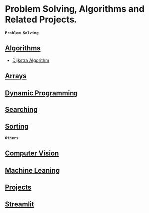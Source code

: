 # Problem Solving, Algorithms and Related Projects. 

<b>`Problem Solving`</b>
## [Algorithms](./Algorithms/)
- [Dijkstra Algorithm](./Algorithms/Dijkstra.cpp)
## [Arrays](./Arrays/)
## [Dynamic Programming](./Dynamic%20Programming/)
## [Searching](./Searching/)
## [Sorting](./Sorting/)

<b>`Others`</b>
## [Computer Vision](./Computer%20Vision/)
## [Machine Leaning](./Machine%20Learning/)
## [Projects](./Projects/)
## [Streamlit](./Streamlit/)